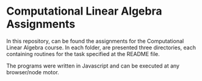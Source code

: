 # Computational Linear Algebra Assignments

In this repository, can be found the assignments for the Computational Linear Algebra course.
In each folder, are presented three directories, each containing routines for the task specified at the README file.

The programs were written in Javascript and can be executed at any browser/node motor.